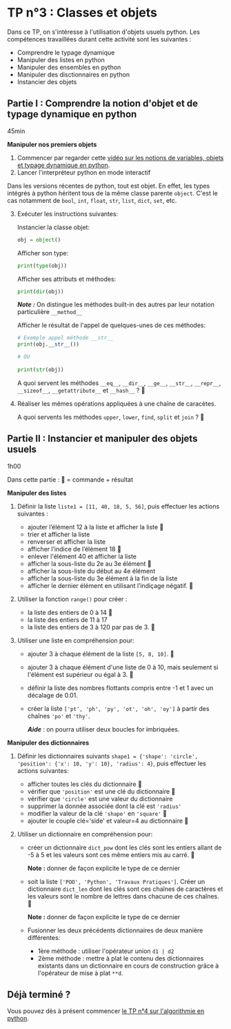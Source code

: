 # TP n°3 : Classes et objets

Dans ce TP, on s'intéresse  à l'utilisation d'objets usuels python. Les compétences travaillées durant cette activité sont les suivantes : 
- Comprendre le typage dynamique
- Manipuler des listes en python
- Manipuler des ensembles en python
- Manipuler des disctionnaires en python 
- Instancier des objets


## Partie I : Comprendre la notion d'objet et de typage dynamique en python 
45min

**Manipuler nos premiers objets**
1. Commencer par regarder cette [vidéo sur les notions de variables, objets et typage dynamique en python](https://www.youtube.com/watch?v=vSsTKNCSKnU).
1. Lancer l'interpréteur python en mode interactif

Dans les versions récentes de python, tout est objet. En effet, les types intégrés à python héritent tous de la même classe parente `object`. C'est le cas notamment de `bool`, `int`, `float`, `str`, `list`, `dict`, `set`, etc.


3. Exécuter les instructions suivantes:
   
   Instancier la classe objet:
   ```python
   obj = object()
   ```

   Afficher son type: 
   ```python
   print(type(obj))
   ```

   Afficher ses attributs et méthodes:
   ```python
   print(dir(obj))
   ```
   
   ***Note :*** On distingue les méthodes built-in des autres par leur notation particulière `__method__`
   
   Afficher le résultat de l'appel de quelques-unes de ces méthodes:
   ```python
   # Exemple appel méthode __str__
   print(obj.__str__())

   # OU 
    
   print(str(obj))
   ```
   A quoi servent les méthodes `__eq__`, `__dir__`, `__ge__`, `__str__`, `__repr__`, `__sizeof__`, `__getattribute__` et `__hash__` ?  🚩

1. Réaliser les mêmes opérations appliquées à une chaîne de caracètes.

   A quoi servents les méthodes `upper`, `lower`, `find`, `split` et `join` ? 🚩



## Partie II : Instancier et manipuler des objets usuels 
1h00

Dans cette partie : 🚩 = commande + résultat

**Manipuler des listes**

1. Définir la liste  `liste1 = [11, 40, 18, 5, 56]`, puis effectuer les actions suivantes :
    - ajouter l’élément 12 à la liste et afficher la liste 🚩
    - trier et afficher la liste
    - renverser et afficher la liste
    - afficher l’indice de l’élément 18 🚩
    - enlever l'élément 40 et afficher la liste 
    - afficher la sous-liste du 2e au 3e élément 🚩 
    - afficher la sous-liste du début au 4e élément
    - afficher la sous-liste du 3e élément à la fin de la liste 
    - afficher le dernier élément en utilisant l’indiçage négatif. 🚩


1. Utiliser la fonction `range()` pour créer :
    - la liste des entiers de 0 à 14 🚩
    - la liste des entiers de 11 à 17
    - la liste des entiers de 3 à 120 par pas de 3. 🚩

1. Utiliser une liste en compréhension pour:
    - ajouter 3 à chaque élément de la liste `[5, 8, 10]`. 🚩
    - ajouter 3 à chaque élément d'une liste de 0 à 10, mais seulement si l'élément est supérieur ou égal à 3. 🚩
    - définir la liste des nombres flottants compris entre -1 et 1 avec un décalage de 0.01.
    - créer la liste `['pt', 'ph', 'py', 'ot', 'oh', 'oy']` à partir des chaînes `'po'` et `'thy'`. 
        
        ***Aide*** : on pourra utiliser deux boucles for imbriquées.

<!-- 

**Manipuler des ensembles**

Définir deux ensembles $A = \{3, 7, 8, 10\}$ et $B = \{2, 7, 10\}$, puis affichez les résultats suivants :
- le test d'appartenance de 8 à l'ensemble A 🚩
- le test d'appartenance de 3 à l'ensemble B 
- les ensembles $A - B$ et $B-A$ 
- l'ensemble $A \cup B$ (l'union) 🚩
- l'ensemble $A \cap B$ (l'intersection) 🚩
- le test d'inclusion du sous-ensemble $\{8, 10\}$ dans l'ensemble A -->

<!-- 
***Aide*** : on pourra afficher toutes les méthodes de la classe `set` grâce à la méthode built-in `__dir__`  -->


**Manipuler des dictionnaires**

1. Définir les dictionnaires suivants `shape1 = {'shape': 'circle', 'position': {'x': 10, 'y': 10}, 'radius': 4}`, puis effectuer les actions suivantes:
    - afficher toutes les clés du dictionnaire 🚩
    - vérifier que `'position'` est une clé du dictionnaire  🚩
    - vérifier que `'circle'` est une valeur du dictionnaire 
    - supprimer la donnée associée dont la clé est `'radius'`
    - modifier la valeur de la clé `'shape'` en `'square'` 🚩
    - ajouter le couple  clé='side' et valeur=4 au dictionnaire 🚩

1. Utiliser un dictionnaire en compréhension pour:
    - créer un dictionnaire `dict_pow` dont les clés sont les entiers allant de -5 à 5 et les valeurs sont ces même entiers mis au carré. 🚩
    
        **Note :** donner de façon explicite le type de ce dernier

    - soit la liste `['POO', 'Python', 'Travaux Pratiques']`. Créer un dictionnaire `dict_len` dont les clés sont ces chaînes de caractères et les valeurs sont le nombre de lettres dans chacune de ces chaînes.  🚩
    
        **Note :** donner de façon explicite le type de ce dernier

    - Fusionner les deux précédents dictionnaires de deux manière différentes:
        - 1ère méthode : utiliser l'opérateur union `d1 | d2`
        - 2ème méthode : mettre à plat le contenu des dictionnaires existants dans un dictionnaire en cours de construction grâce à l'opérateur de mise à plat `**d`. 

## Déjà terminé ?

Vous pouvez dès à présent commencer [le TP n°4 sur l'algorithmie en python](../TP4-Algorithmie/README.md).